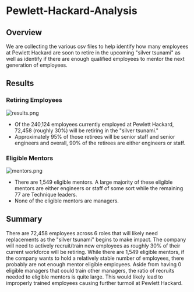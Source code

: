 # Pewlett-Hackard-Analysis

## Overview
We are collecting the various csv files to help identify how many employees at Pewlett Hackard are soon to retire in the upcoming "silver tsunami" as well as identify if there are enough qualified employees to mentor the next generation of employees.

## Results

### Retiring Employees
![results.png](https://github.com/1fatpanda1/Pewlett-Hackard-Analysis-1/blob/main/Data/retirees%20by%20title.png)
- Of the 240,124 employees currently employed at Pewlett Hackard, 72,458 (roughly 30%) will be retiring in the "silver tsunami." 
- Approximately 95% of those retirees will be senior staff and senior engineers and overall, 90% of the retirees are either engineers or staff. 

### Eligible Mentors
![mentors.png](https://github.com/1fatpanda1/Pewlett-Hackard-Analysis-1/blob/main/Data/mentorship%20data.png)
- There are 1,549 eligible mentors. A large majority of these eligible mentors are either engineers or staff of some sort while the remaining 77 are Technique leaders.
- None of the eligible mentors are managers.

## Summary

There are 72,458 employees across 6 roles that will likely need replacements as the "silver tsunami" begins to make impact. The company will need to actively recruit/train new employees as roughly 30% of their current workforce will be retiring. While there are 1,549 eligible mentors, if the company wants to hold a relatively stable number of employees, there probably are not enough mentor eligible employees. Aside from having 0 eligible managers that could train other managers, the ratio of recruits needed to eligible mentors is quite large. This would likely lead to improperly trained employees causing further turmoil at Pewlett Hackard.
